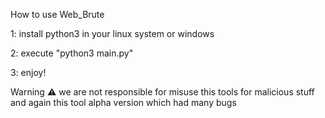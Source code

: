 How to use Web_Brute

1: install python3 in your linux system or windows

2: execute "python3 main.py"

3: enjoy!

Warning ⚠️ we are not responsible for misuse this tools for malicious stuff and again this tool alpha version which had many bugs
